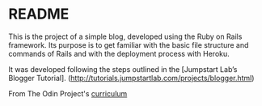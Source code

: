 # README

This is the project of a simple blog, developed using the Ruby on Rails framework. Its purpose is to get familiar with the basic file structure and commands of Rails and with the deployment process with Heroku.

It was developed following the steps outlined in the [Jumpstart Lab’s Blogger Tutorial]. (http://tutorials.jumpstartlab.com/projects/blogger.html)

From The Odin Project's [curriculum](https://www.theodinproject.com/courses/web-development-101/lessons/ruby-on-rails)
